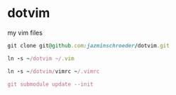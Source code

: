 dotvim
======

my vim files

```ruby
git clone git@github.com:jazminschroeder/dotvim.git

ln -s ~/dotvim ~/.vim

ln -s ~/dotvim/vimrc ~/.vimrc

git submodule update --init
```
